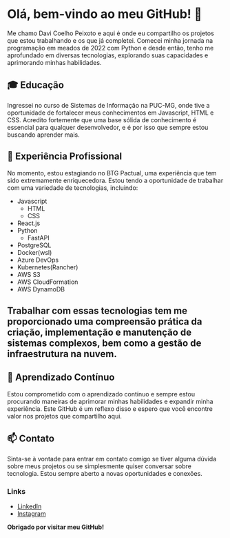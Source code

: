 # __Olá, bem-vindo ao meu GitHub!__ 👋

Me chamo Davi Coelho Peixoto e aqui é onde eu compartilho os projetos que estou trabalhando e os que já completei. Comecei minha jornada na programação em meados de 2022 com Python e desde então, tenho me aprofundado em diversas tecnologias, explorando suas capacidades e aprimorando minhas habilidades.

## 🎓 __Educação__

Ingressei no curso de Sistemas de Informação na PUC-MG, onde tive a oportunidade de fortalecer meus conhecimentos em Javascript, HTML e CSS. Acredito fortemente que uma base sólida de conhecimento é essencial para qualquer desenvolvedor, e é por isso que sempre estou buscando aprender mais.

## 💼 __Experiência Profissional__
No momento, estou estagiando no BTG Pactual, uma experiência que tem sido extremamente enriquecedora. Estou tendo a oportunidade de trabalhar com uma variedade de tecnologias, incluindo:

- Javascript
  - HTML
  - CSS  
- React.js
- Python
  - FastAPI
- PostgreSQL
- Docker(wsl)
- Azure DevOps
- Kubernetes(Rancher)
- AWS S3
- AWS CloudFormation
- AWS DynamoDB
## Trabalhar com essas tecnologias tem me proporcionado uma compreensão prática da criação, implementação e manutenção de sistemas complexos, bem como a gestão de infraestrutura na nuvem.

##  🌱 __Aprendizado Contínuo__
Estou comprometido com o aprendizado contínuo e sempre estou procurando maneiras de aprimorar minhas habilidades e expandir minha experiência. Este GitHub é um reflexo disso e espero que você encontre valor nos projetos que compartilho aqui.

## 📫 __Contato__
Sinta-se à vontade para entrar em contato comigo se tiver alguma dúvida sobre meus projetos ou se simplesmente quiser conversar sobre tecnologia. Estou sempre aberto a novas oportunidades e conexões.
### __Links__
- [LinkedIn](https://www.linkedin.com/in/davicpls/)
- [Instagram](https://www.instagram.com/davicpls/)

__Obrigado por visitar meu GitHub!__
